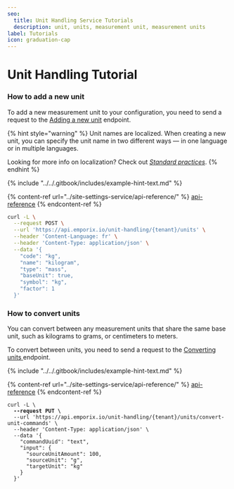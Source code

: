```yaml
---
seo:
  title: Unit Handling Service Tutorials
  description: unit, units, measurement unit, measurement units
label: Tutorials
icon: graduation-cap
---
```


# Unit Handling Tutorial

### How to add a new unit

To add a new measurement unit to your configuration, you need to send a request to the [Adding a new unit](https://developer.emporix.io/api-references/api-guides//configuration/unit-handling-service/api-reference/unit-management#post-unit-handling-tenant-units) endpoint.

{% hint style="warning" %}
Unit names are localized. When creating a new unit, you can specify the unit name in two different ways — in one language or in multiple languages.

Looking for more info on localization? Check out [_Standard practices_](../../standard-practices/translations.md).
{% endhint %}

{% include "../../.gitbook/includes/example-hint-text.md" %}

{% content-ref url="../site-settings-service/api-reference/" %}
[api-reference](../site-settings-service/api-reference/)
{% endcontent-ref %}

```bash
curl -L \
  --request POST \
  --url 'https://api.emporix.io/unit-handling/{tenant}/units' \
  --header 'Content-Language: fr' \
  --header 'Content-Type: application/json' \
  --data '{
    "code": "kg",
    "name": "kilogram",
    "type": "mass",
    "baseUnit": true,
    "symbol": "kg",
    "factor": 1
  }'
```

### How to convert units

You can convert between any measurement units that share the same base unit, such as kilograms to grams, or centimeters to meters.

To convert between units, you need to send a request to the [Converting units ](https://developer.emporix.io/api-references/api-guides//~/changes/115/api-guides-and-references/configuration/unit-handling-service/api-reference/unit-conversion)endpoint.

{% include "../../.gitbook/includes/example-hint-text.md" %}

{% content-ref url="../site-settings-service/api-reference/" %}
[api-reference](../site-settings-service/api-reference/)
{% endcontent-ref %}

<pre class="language-bash"><code class="lang-bash">curl -L \
<strong>  --request PUT \
</strong>  --url 'https://api.emporix.io/unit-handling/{tenant}/units/convert-unit-commands' \
  --header 'Content-Type: application/json' \
  --data '{
    "commandUuid": "text",
    "input": {
      "sourceUnitAmount": 100,
      "sourceUnit": "g",
      "targetUnit": "kg"
    }
  }'
</code></pre>

